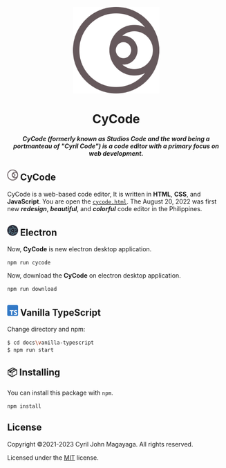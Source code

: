 <p align="center">
  <a href="https://github.com/Magayaga/CyCode#CyCode">
    <img src="images/logo.svg" width="200" height="200">
  </a>
</p>

<h1 align="center">CyCode</h1>

<h5 align="center">CyCode (formerly known as Studios Code and the word being a portmanteau of "Cyril Code") is a code editor with a primary focus on web development.</h5>

<h2>
    <img src="images/logo.svg" width="25" height="25"> CyCode
</h2>

CyCode is a web-based code editor, It is written in **HTML**, **CSS**, and **JavaScript**. You are open the [`cycode.html`](./src/english/cycode.html). The August 20, 2022 was first new **_redesign_**, **_beautiful_**, and **_colorful_** code editor in the Philippines.

<h2>
    <img src="images/Electron_Software_Framework_Logo.svg" width="25" height="25"> Electron
</h2>

Now, **CyCode** is new electron desktop application.

```
npm run cycode
```

Now, download the **CyCode** on electron desktop application.

```
npm run download
```

<h2>
    <img src="images/Typescript_logo_2020.svg" width="25" height="25"> Vanilla TypeScript
</h2>

Change directory and npm:
```bash
$ cd docs\vanilla-typescript
$ npm run start
```

## 📦 Installing
You can install this package with `npm`.


```
npm install
```

## License
Copyright ©2021-2023 Cyril John Magayaga. All rights reserved.

Licensed under the [MIT](LICENSE) license.
